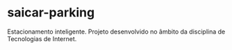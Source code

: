 # saicar-parking
Estacionamento inteligente. Projeto desenvolvido no âmbito da disciplina de Tecnologias de Internet.
